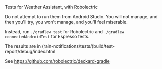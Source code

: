 Tests for Weather Assistant, with Robolectric 

Do not attempt to run them from Android Studio. You will not manage, and then you'll try, you won't manage, and you'll feel miserable.

Instead, run `./gradlew test` for Robolectric and `./gradlew connectedAndroidTest` for Espresso tests.

The results are in (rain-notifications/tests/)build/test-report/debug/index.html

See https://github.com/robolectric/deckard-gradle
